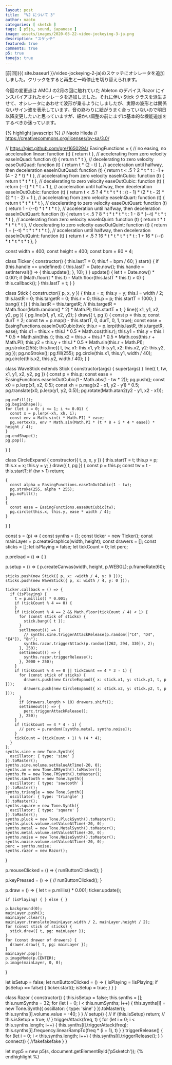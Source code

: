 ```yaml
---
layout: post
title:  "VJ について 3"
author: naoto
categories: [ sketch ]
tags: [ p5js, sound, japanese ]
image: assets/images/2020-03-22-video-jockeying-3-ja.png
description: "スケッチ"
featured: true
comments: true
p5: true
tonejs: true
---
```


[前回]({{ site.baseurl }}/video-jockeying-2-ja)のスケッチにオシレータを追加しました。クリックをすると再生と一時停止を切り替えられます。

<div id = "p5sketch">
  <!-- p5 instance will be created here -->
</div>

今回の変更点は AMCJ の2月の回に触れていた Ableton のデバイス Razor にインスパイアされたオシレータを追加しました。それに伴い Stick クラスを派生させて、オシレータにあわせて波形が乗るようにしましたが、実際の波形とは関係ないサイン波を表示しています。音の終わりに絵がうまく合っていないので明日以降変更したいと思っていますが、細かい調整の前にまずは基本的な機能追加をするべきか迷っています。

{% highlight javascript %}
// Naoto Hieda
// https://creativecommons.org/licenses/by-sa/3.0/

// https://gist.github.com/gre/1650294/
EasingFunctions = {
  // no easing, no acceleration
  linear: function (t) { return t },
  // accelerating from zero velocity
  easeInQuad: function (t) { return t * t },
  // decelerating to zero velocity
  easeOutQuad: function (t) { return t * (2 - t) },
  // acceleration until halfway, then deceleration
  easeInOutQuad: function (t) { return t < .5 ? 2 * t * t : -1 + (4 - 2 * t) * t },
  // accelerating from zero velocity 
  easeInCubic: function (t) { return t * t * t },
  // decelerating to zero velocity 
  easeOutCubic: function (t) { return (--t) * t * t + 1 },
  // acceleration until halfway, then deceleration 
  easeInOutCubic: function (t) { return t < .5 ? 4 * t * t * t : (t - 1) * (2 * t - 2) * (2 * t - 2) + 1 },
  // accelerating from zero velocity 
  easeInQuart: function (t) { return t * t * t * t },
  // decelerating to zero velocity 
  easeOutQuart: function (t) { return 1 - (--t) * t * t * t },
  // acceleration until halfway, then deceleration
  easeInOutQuart: function (t) { return t < .5 ? 8 * t * t * t * t : 1 - 8 * (--t) * t * t * t },
  // accelerating from zero velocity
  easeInQuint: function (t) { return t * t * t * t * t },
  // decelerating to zero velocity
  easeOutQuint: function (t) { return 1 + (--t) * t * t * t * t },
  // acceleration until halfway, then deceleration
  easeInOutQuint: function (t) { return t < .5 ? 16 * t * t * t * t * t : 1 + 16 * (--t) * t * t * t * t },
}

const width = 400;
const height = 400;
const bpm = 80 * 4;

class Ticker {
  constructor() {
    this.lastT = 0;
    this.f = bpm / 60;
  }
  start() {
    if (this.handle == undefined) {
      this.lastT = Date.now();
      this.handle = setInterval(() => {
        this.update();
      }, 10);
    }
  }
  update() {
    let t = Date.now() * 0.001;
    if (Math.floor(t * this.f) - Math.floor(this.lastT * this.f) > 0) {
      this.callback();
    }
    this.lastT = t;
  }
}

class Stick {
  constructor({ p, x, y }) {
    this.x = x;
    this.y = y;
    this.l = width / 2;
    this.lastR = 0;
    this.targetR = 0;
    this.r = 0;
    this.p = p;
    this.startT = 1000;
  }
  bang({ t }) {
    this.lastR = this.targetR;
    // this.targetR = Math.floor(Math.random() * 2) * Math.PI;
    this.startT = t;
  }
  line({ x1, y1, x2, y2, pg }) {
    pg.line(x1, y1, x2, y2);
  }
  draw({ t, pg }) {
    const p = this.p;
    const durT = 2;
    const tw = p.map(t - this.startT, 0, durT, 0, 1, true);
    const ease = EasingFunctions.easeInOutCubic(tw);
    this.r = p.lerp(this.lastR, this.targetR, ease);
    this.x1 = this.x + this.l * 0.5 * Math.cos(this.r);
    this.y1 = this.y + this.l * 0.5 * Math.sin(this.r);
    this.x2 = this.x + this.l * 0.5 * Math.cos(this.r + Math.PI);
    this.y2 = this.y + this.l * 0.5 * Math.sin(this.r + Math.PI);
    pg.stroke(255);
    this.line({ t, tw, x1: this.x1, y1: this.y1, x2: this.x2, y2: this.y2, pg });
    pg.noStroke();
    pg.fill(255);
    pg.circle(this.x1, this.y1, width / 40);
    pg.circle(this.x2, this.y2, width / 40);
  }
}

class WaveStick extends Stick {
  constructor(args) {
    super(args)
  }
  line({ t, tw, x1, y1, x2, y2, pg }) {
    const p = this.p;
    const ease = EasingFunctions.easeInOutCubic(1 - Math.abs(1 - tw * 2));
    pg.push();
    const x0 = p.lerp(x1, x2, 0.5);
    const xh = p.mag(x2 - x1, y2 - y1) * 0.5;
    pg.translate(x0, p.lerp(y1, y2, 0.5));
    pg.rotate(Math.atan2(y2 - y1, x2 - x1));

    pg.noFill();
    pg.beginShape();
    for (let i = 0; i <= 1; i += 0.01) {
      const x = p.lerp(-xh, xh, i);
      const env = Math.sin(i * Math.PI) * ease;
      pg.vertex(x, env * Math.sin(Math.PI * (t * 8 + i * 4 * ease)) * height / 4);
    }
    pg.endShape();
    pg.pop();
  }
}

class CircleExpand {
  constructor({ t, p, x, y }) {
    this.startT = t;
    this.p = p;
    this.x = x;
    this.y = y;
  }
  draw({ t, pg }) {
    const p = this.p;
    const tw = t - this.startT;
    if (tw > 1) return;

    {
      const alpha = EasingFunctions.easeInOutCubic(1 - tw);
      pg.stroke(255, alpha * 255);
      pg.noFill();
    }
    {
      const ease = EasingFunctions.easeOutCubic(tw);
      pg.circle(this.x, this.y, ease * width / 4);
    }
  }
}

const s = (p) => {
  const synths = {};
  const ticker = new Ticker();
  const mainLayer = p.createGraphics(width, height);
  const drawers = [];
  const sticks = [];
  let isPlaying = false;
  let tickCount = 0;
  let perc;

  p.preload = () => { }

  p.setup = () => {
    p.createCanvas(width, height, p.WEBGL);
    p.frameRate(60);

    sticks.push(new Stick({ p, x: -width / 4, y: 0 }));
    sticks.push(new WaveStick({ p, x: width / 4, y: 0 }));

    ticker.callback = () => {
      if (isPlaying) {
        t = p.millis() * 0.001;
        if (tickCount % 4 == 0) {
        }
        if (tickCount % 4 == 2 && Math.floor(tickCount / 4) < 1) {
          for (const stick of sticks) {
            stick.bang({ t });
          }
          setTimeout(() => {
            // synths.sine.triggerAttackRelease(p.random(["C4", "D4", "E4"]), "8n");
            synths.razor.triggerAttack(p.random([262, 294, 330]), 2);
          }, 250);
          setTimeout(() => {
            synths.razor.triggerRelease();
          }, 2000 + 250);
        }
        if (tickCount % 4 == 0 || tickCount == 4 * 3 - 1) {
          for (const stick of sticks) {
            drawers.push(new CircleExpand({ x: stick.x1, y: stick.y1, t, p }));
            drawers.push(new CircleExpand({ x: stick.x2, y: stick.y2, t, p }));
          }
          if (drawers.length > 10) drawers.shift();
          setTimeout(() => {
            perc.triggerAttackRelease();
          }, 250);
        }
        if (tickCount == 4 * 4 - 1) {
          // perc = p.random([synths.metal, synths.noise]);
        }
        tickCount = (tickCount + 1) % (4 * 4);
      }
    };
    synths.sine = new Tone.Synth({
      oscillator: { type: 'sine' }
    }).toMaster();
    synths.sine.volume.setValueAtTime(-20, 0);
    synths.am = new Tone.AMSynth().toMaster();
    synths.fm = new Tone.FMSynth().toMaster();
    synths.sawtooth = new Tone.Synth({
      oscillator: { type: 'sawtooth' }
    }).toMaster();
    synths.triangle = new Tone.Synth({
      oscillator: { type: 'triangle' }
    }).toMaster();
    synths.square = new Tone.Synth({
      oscillator: { type: 'square' }
    }).toMaster();
    synths.pluck = new Tone.PluckSynth().toMaster();
    synths.pluck.volume.setValueAtTime(-20, 0);
    synths.metal = new Tone.MetalSynth().toMaster();
    synths.metal.volume.setValueAtTime(-20, 0);
    synths.noise = new Tone.NoiseSynth().toMaster();
    synths.noise.volume.setValueAtTime(-20, 0);
    perc = synths.noise;
    synths.razor = new Razor();
  }

  p.mouseClicked = () => {
    runButtonClicked();
  }

  p.keyPressed = () => {
    // runButtonClicked();
  }

  p.draw = () => {
    let t = p.millis() * 0.001;
    ticker.update();

    if (isPlaying) { } else { }

    p.background(0);
    mainLayer.push();
    mainLayer.clear();
    mainLayer.translate(mainLayer.width / 2, mainLayer.height / 2);
    for (const stick of sticks) {
      stick.draw({ t, pg: mainLayer });
    }
    for (const drawer of drawers) {
      drawer.draw({ t, pg: mainLayer });
    }
    mainLayer.pop();
    p.imageMode(p.CENTER);
    p.image(mainLayer, 0, 0);
  }

  let isSetup = false;
  let runButtonClicked = () => {
    isPlaying = !isPlaying;
    if (isSetup == false) {
      ticker.start();
      isSetup = true;
    }
  }
}

class Razor {
  constructor() {
    this.isSetup = false;
    this.synths = [];
    this.numSynths = 32;
    for (let i = 0; i < this.numSynths; i++) {
      this.synths[i] = new Tone.Synth({
        oscillator: { type: 'sine' }
      }).toMaster();
      this.synths[i].volume.value = -40;
    }
  }
  // setup() {
  //   if (this.isSetup) return;
  //   this.isSetup = true;
  // }
  triggerAttack(freq, t) {
    for (let i = 0; i < this.synths.length; i++) {
      this.synths[i].triggerAttack(freq);
      this.synths[i].frequency.linearRampTo(freq * (i + 1), t)
    }
  }
  triggerRelease() {
    for (let i = 0; i < this.synths.length; i++) {
      this.synths[i].triggerRelease();
    }
  }
  connect() {
    //fakefakefake
  }
}

let myp5 = new p5(s, document.getElementById('p5sketch'));
{% endhighlight %}

<script>
// Naoto Hieda
// https://creativecommons.org/licenses/by-sa/3.0/

// https://gist.github.com/gre/1650294/
EasingFunctions = {
  // no easing, no acceleration
  linear: function (t) { return t },
  // accelerating from zero velocity
  easeInQuad: function (t) { return t * t },
  // decelerating to zero velocity
  easeOutQuad: function (t) { return t * (2 - t) },
  // acceleration until halfway, then deceleration
  easeInOutQuad: function (t) { return t < .5 ? 2 * t * t : -1 + (4 - 2 * t) * t },
  // accelerating from zero velocity 
  easeInCubic: function (t) { return t * t * t },
  // decelerating to zero velocity 
  easeOutCubic: function (t) { return (--t) * t * t + 1 },
  // acceleration until halfway, then deceleration 
  easeInOutCubic: function (t) { return t < .5 ? 4 * t * t * t : (t - 1) * (2 * t - 2) * (2 * t - 2) + 1 },
  // accelerating from zero velocity 
  easeInQuart: function (t) { return t * t * t * t },
  // decelerating to zero velocity 
  easeOutQuart: function (t) { return 1 - (--t) * t * t * t },
  // acceleration until halfway, then deceleration
  easeInOutQuart: function (t) { return t < .5 ? 8 * t * t * t * t : 1 - 8 * (--t) * t * t * t },
  // accelerating from zero velocity
  easeInQuint: function (t) { return t * t * t * t * t },
  // decelerating to zero velocity
  easeOutQuint: function (t) { return 1 + (--t) * t * t * t * t },
  // acceleration until halfway, then deceleration
  easeInOutQuint: function (t) { return t < .5 ? 16 * t * t * t * t * t : 1 + 16 * (--t) * t * t * t * t },
}

const width = 400;
const height = 400;
const bpm = 80 * 4;

class Ticker {
  constructor() {
    this.lastT = 0;
    this.f = bpm / 60;
  }
  start() {
    if (this.handle == undefined) {
      this.lastT = Date.now();
      this.handle = setInterval(() => {
        this.update();
      }, 10);
    }
  }
  update() {
    let t = Date.now() * 0.001;
    if (Math.floor(t * this.f) - Math.floor(this.lastT * this.f) > 0) {
      this.callback();
    }
    this.lastT = t;
  }
}

class Stick {
  constructor({ p, x, y }) {
    this.x = x;
    this.y = y;
    this.l = width / 2;
    this.lastR = 0;
    this.targetR = 0;
    this.r = 0;
    this.p = p;
    this.startT = 1000;
  }
  bang({ t }) {
    this.lastR = this.targetR;
    // this.targetR = Math.floor(Math.random() * 2) * Math.PI;
    this.startT = t;
  }
  line({ x1, y1, x2, y2, pg }) {
    pg.line(x1, y1, x2, y2);
  }
  draw({ t, pg }) {
    const p = this.p;
    const durT = 2;
    const tw = p.map(t - this.startT, 0, durT, 0, 1, true);
    const ease = EasingFunctions.easeInOutCubic(tw);
    this.r = p.lerp(this.lastR, this.targetR, ease);
    this.x1 = this.x + this.l * 0.5 * Math.cos(this.r);
    this.y1 = this.y + this.l * 0.5 * Math.sin(this.r);
    this.x2 = this.x + this.l * 0.5 * Math.cos(this.r + Math.PI);
    this.y2 = this.y + this.l * 0.5 * Math.sin(this.r + Math.PI);
    pg.stroke(255);
    this.line({ t, tw, x1: this.x1, y1: this.y1, x2: this.x2, y2: this.y2, pg });
    pg.noStroke();
    pg.fill(255);
    pg.circle(this.x1, this.y1, width / 40);
    pg.circle(this.x2, this.y2, width / 40);
  }
}

class WaveStick extends Stick {
  constructor(args) {
    super(args)
  }
  line({ t, tw, x1, y1, x2, y2, pg }) {
    const p = this.p;
    const ease = EasingFunctions.easeInOutCubic(1 - Math.abs(1 - tw * 2));
    pg.push();
    const x0 = p.lerp(x1, x2, 0.5);
    const xh = p.mag(x2 - x1, y2 - y1) * 0.5;
    pg.translate(x0, p.lerp(y1, y2, 0.5));
    pg.rotate(Math.atan2(y2 - y1, x2 - x1));

    pg.noFill();
    pg.beginShape();
    for (let i = 0; i <= 1; i += 0.01) {
      const x = p.lerp(-xh, xh, i);
      const env = Math.sin(i * Math.PI) * ease;
      pg.vertex(x, env * Math.sin(Math.PI * (t * 8 + i * 4 * ease)) * height / 4);
    }
    pg.endShape();
    pg.pop();
  }
}

class CircleExpand {
  constructor({ t, p, x, y }) {
    this.startT = t;
    this.p = p;
    this.x = x;
    this.y = y;
  }
  draw({ t, pg }) {
    const p = this.p;
    const tw = t - this.startT;
    if (tw > 1) return;

    {
      const alpha = EasingFunctions.easeInOutCubic(1 - tw);
      pg.stroke(255, alpha * 255);
      pg.noFill();
    }
    {
      const ease = EasingFunctions.easeOutCubic(tw);
      pg.circle(this.x, this.y, ease * width / 4);
    }
  }
}

const s = (p) => {
  const synths = {};
  const ticker = new Ticker();
  const mainLayer = p.createGraphics(width, height);
  const drawers = [];
  const sticks = [];
  let isPlaying = false;
  let tickCount = 0;
  let perc;

  p.preload = () => { }

  p.setup = () => {
    p.createCanvas(width, height, p.WEBGL);
    p.frameRate(60);

    sticks.push(new Stick({ p, x: -width / 4, y: 0 }));
    sticks.push(new WaveStick({ p, x: width / 4, y: 0 }));

    ticker.callback = () => {
      if (isPlaying) {
        t = p.millis() * 0.001;
        if (tickCount % 4 == 0) {
        }
        if (tickCount % 4 == 2 && Math.floor(tickCount / 4) < 1) {
          for (const stick of sticks) {
            stick.bang({ t });
          }
          setTimeout(() => {
            // synths.sine.triggerAttackRelease(p.random(["C4", "D4", "E4"]), "8n");
            synths.razor.triggerAttack(p.random([262, 294, 330]), 2);
          }, 250);
          setTimeout(() => {
            synths.razor.triggerRelease();
          }, 2000 + 250);
        }
        if (tickCount % 4 == 0 || tickCount == 4 * 3 - 1) {
          for (const stick of sticks) {
            drawers.push(new CircleExpand({ x: stick.x1, y: stick.y1, t, p }));
            drawers.push(new CircleExpand({ x: stick.x2, y: stick.y2, t, p }));
          }
          if (drawers.length > 10) drawers.shift();
          setTimeout(() => {
            perc.triggerAttackRelease();
          }, 250);
        }
        if (tickCount == 4 * 4 - 1) {
          // perc = p.random([synths.metal, synths.noise]);
        }
        tickCount = (tickCount + 1) % (4 * 4);
      }
    };
    synths.sine = new Tone.Synth({
      oscillator: { type: 'sine' }
    }).toMaster();
    synths.sine.volume.setValueAtTime(-20, 0);
    synths.am = new Tone.AMSynth().toMaster();
    synths.fm = new Tone.FMSynth().toMaster();
    synths.sawtooth = new Tone.Synth({
      oscillator: { type: 'sawtooth' }
    }).toMaster();
    synths.triangle = new Tone.Synth({
      oscillator: { type: 'triangle' }
    }).toMaster();
    synths.square = new Tone.Synth({
      oscillator: { type: 'square' }
    }).toMaster();
    synths.pluck = new Tone.PluckSynth().toMaster();
    synths.pluck.volume.setValueAtTime(-20, 0);
    synths.metal = new Tone.MetalSynth().toMaster();
    synths.metal.volume.setValueAtTime(-20, 0);
    synths.noise = new Tone.NoiseSynth().toMaster();
    synths.noise.volume.setValueAtTime(-20, 0);
    perc = synths.noise;
    synths.razor = new Razor();
  }

  p.mouseClicked = () => {
    runButtonClicked();
  }

  p.keyPressed = () => {
    // runButtonClicked();
  }

  p.draw = () => {
    let t = p.millis() * 0.001;
    ticker.update();

    if (isPlaying) { } else { }

    p.background(0);
    mainLayer.push();
    mainLayer.clear();
    mainLayer.translate(mainLayer.width / 2, mainLayer.height / 2);
    for (const stick of sticks) {
      stick.draw({ t, pg: mainLayer });
    }
    for (const drawer of drawers) {
      drawer.draw({ t, pg: mainLayer });
    }
    mainLayer.pop();
    p.imageMode(p.CENTER);
    p.image(mainLayer, 0, 0);
  }

  let isSetup = false;
  let runButtonClicked = () => {
    isPlaying = !isPlaying;
    if (isSetup == false) {
      ticker.start();
      isSetup = true;
    }
  }
}

class Razor {
  constructor() {
    this.isSetup = false;
    this.synths = [];
    this.numSynths = 32;
    for (let i = 0; i < this.numSynths; i++) {
      this.synths[i] = new Tone.Synth({
        oscillator: { type: 'sine' }
      }).toMaster();
      this.synths[i].volume.value = -40;
    }
  }
  // setup() {
  //   if (this.isSetup) return;
  //   this.isSetup = true;
  // }
  triggerAttack(freq, t) {
    for (let i = 0; i < this.synths.length; i++) {
      this.synths[i].triggerAttack(freq);
      this.synths[i].frequency.linearRampTo(freq * (i + 1), t)
    }
  }
  triggerRelease() {
    for (let i = 0; i < this.synths.length; i++) {
      this.synths[i].triggerRelease();
    }
  }
  connect() {
    //fakefakefake
  }
}

let myp5 = new p5(s, document.getElementById('p5sketch'));
</script>